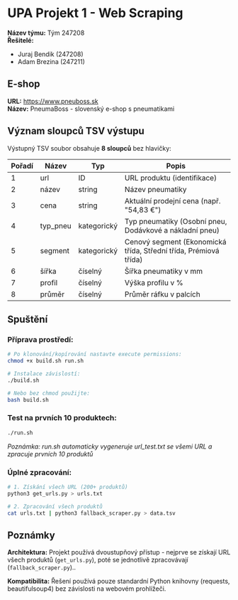 # UPA Projekt 1 - Web Scraping

**Název týmu:** Tým 247208  
**Řešitelé:**
- Juraj Bendik (247208)
- Adam Brezina (247211)

## E-shop

**URL:** https://www.pneuboss.sk  
**Název:** PneumaBoss - slovenský e-shop s pneumatikami

## Význam sloupců TSV výstupu

Výstupný TSV soubor obsahuje **8 sloupců** bez hlavičky:

| Pořadí | Název | Typ | Popis |
|---------|-------|-----|--------|
| 1 | url | ID | URL produktu (identifikace) |
| 2 | název | string | Název pneumatiky |
| 3 | cena | string | Aktuální prodejní cena (např. "54,83 €") |
| 4 | typ_pneu | kategorický | Typ pneumatiky (Osobní pneu, Dodávkové a nákladní pneu) |
| 5 | segment | kategorický | Cenový segment (Ekonomická třída, Střední třída, Prémiová třída) |
| 6 | šířka | číselný | Šířka pneumatiky v mm |
| 7 | profil | číselný | Výška profilu v % |
| 8 | průměr | číselný | Průměr ráfku v palcích |

## Spuštění

### Příprava prostředí:
```bash
# Po klonování/kopírování nastavte execute permissions:
chmod +x build.sh run.sh

# Instalace závislostí:
./build.sh

# Nebo bez chmod použijte:
bash build.sh
```

### Test na prvních 10 produktech:
```bash  
./run.sh
```
*Poznámka: run.sh automaticky vygeneruje url_test.txt se všemi URL a zpracuje prvních 10 produktů*

### Úplné zpracování:
```bash
# 1. Získání všech URL (200+ produktů)
python3 get_urls.py > urls.txt

# 2. Zpracování všech produktů
cat urls.txt | python3 fallback_scraper.py > data.tsv
```

## Poznámky

**Architektura:** Projekt používá dvoustupňový přístup - nejprve se získají URL všech produktů (`get_urls.py`), poté se jednotlivě zpracovávají (`fallback_scraper.py`)..

**Kompatibilita:** Řešení používá pouze standardní Python knihovny (requests, beautifulsoup4) bez závislosti na webovém prohlížeči.
